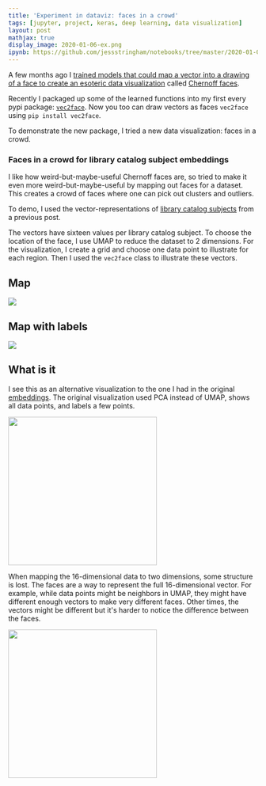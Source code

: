 ```yaml
---
title: 'Experiment in dataviz: faces in a crowd'
tags: [jupyter, project, keras, deep learning, data visualization]
layout: post
mathjax: true
display_image: 2020-01-06-ex.png
ipynb: https://github.com/jessstringham/notebooks/tree/master/2020-01-06-faces-in-a-crowd-visualization.ipynb
---
```





A few months ago I [trained models that could map a vector into a drawing of a face to create an esoteric data visualization](https://jessicastringham.net/2019/11/06/learning-chernoff-faces/) called [Chernoff faces](https://en.wikipedia.org/wiki/Chernoff_face).

Recently I packaged up some of the learned functions into my first every pypi package: [`vec2face`](https://pypi.org/project/vec2face/). Now you too can draw vectors as faces `vec2face` using `pip install vec2face`. 

To demonstrate the new package, I tried a new data visualization: faces in a crowd.


### Faces in a crowd for library catalog subject embeddings

I like how weird-but-maybe-useful Chernoff faces are, so tried to make it even more weird-but-maybe-useful by mapping out faces for a dataset. This creates a crowd of faces where one can pick out clusters and outliers.

To demo, I used the vector-representations of [library catalog subjects](https://jessicastringham.net/2018/05/16/library-catalog-subject/) from a previous post.

The vectors have sixteen values per library catalog subject. To choose the location of the face, I use UMAP to reduce the dataset to 2 dimensions. For the visualization, I create a grid and choose one data point to illustrate for each region. Then I used the `vec2face` class to illustrate these vectors.










## Map

![](/assets/2020-01-06-facemap-many.png)


## Map with labels

![](/assets/2020-01-06-facemap-labeled.png)


## What is it

I see this as an alternative visualization to the one I had in the original [embeddings](https://jessicastringham.net/2018/05/16/library-catalog-subject/). The original visualization used PCA instead of UMAP, shows all data points, and labels a few points.

<img src="https://jessicastringham.net/assets/2018-05-16-labeled-plot.png" width="300px">

When mapping the 16-dimensional data to two dimensions, some structure is lost. The faces are a way to represent the full 16-dimensional vector. For example, while data points might be neighbors in UMAP, they might have different enough vectors to make very different faces. Other times, the vectors might be different but it's harder to notice the difference between the faces.

<img src="/assets/2020-01-06-neighbors.png" width="300px">